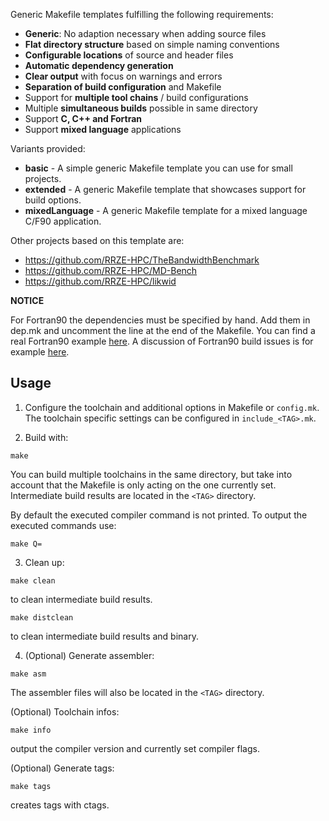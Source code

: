 Generic Makefile templates fulfilling the following requirements:
* **Generic**: No adaption necessary when adding source files
* **Flat directory structure** based on simple naming conventions
* **Configurable locations** of source and header files
* **Automatic dependency generation**
* **Clear output** with focus on warnings and errors
* **Separation of build configuration** and Makefile
* Support for **multiple tool chains** / build configurations
* Multiple **simultaneous builds** possible in same directory
* Support **C, C++ and Fortran**
* Support **mixed language** applications

Variants provided:
* **basic** - A simple generic Makefile template you can use for small projects.
* **extended** - A generic Makefile template that showcases support for build options.
* **mixedLanguage** - A generic Makefile template for a mixed language C/F90 application.

Other projects based on this template are:
* https://github.com/RRZE-HPC/TheBandwidthBenchmark
* https://github.com/RRZE-HPC/MD-Bench
* https://github.com/RRZE-HPC/likwid

**NOTICE**

For Fortran90 the dependencies must be specified by hand. Add them in dep.mk and uncomment the line at the end of the Makefile.
You can find a real Fortran90 example [here](https://github.com/RRZE-HPC/HPCCG-F90). A discussion of Fortran90 build issues is for example [here](https://aoterodelaroza.github.io/devnotes/modern-fortran-makefiles/).


## Usage

1. Configure the toolchain <TAG> and additional options in Makefile or `config.mk`. The toolchain specific settings can be configured in `include_<TAG>.mk`.

2. Build with:
```
make
```

You can build multiple toolchains in the same directory, but take into account that the Makefile is only acting on the one currently set. Intermediate build results are located in the `<TAG>` directory.

By default the executed compiler command is not printed. To output the executed commands use:
```
make Q=
```

3. Clean up:
```
make clean
```
to clean intermediate build results.

```
make distclean
```
to clean intermediate build results and binary.

4. (Optional) Generate assembler:
```
make asm
```
The assembler files will also be located in the `<TAG>` directory.

(Optional) Toolchain infos:
```
make info
```
output the compiler version and currently set compiler flags.

(Optional) Generate tags:
```
make tags
```
creates tags with ctags.
